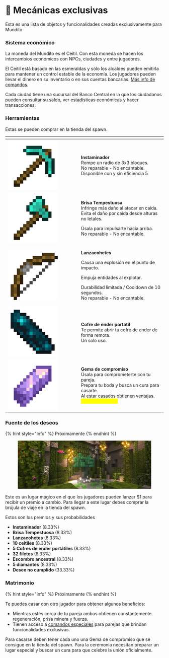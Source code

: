 # 👾 Mecánicas exclusivas

Esta es una lista de objetos y funcionalidades creadas exclusivamente para Mundito

### Sistema económico

La moneda del Mundito es el Ceitil. Con esta moneda se hacen los intercambios económicos con NPCs, ciudades y entre jugadores.

El Ceitil está basado en las esmeraldas y sólo los alcaldes pueden emitirla para mantener un control estable de la economía. Los jugadores pueden llevar el dinero en su inventario o en sus cuentas bancarias. [Más info de comandos](comandos.md#essentialsx).

Cada ciudad tiene una sucursal del Banco Central en la que los ciudadanos pueden consultar su saldo, ver estadísticas económicas y hacer transacciones.

### Herramientas

Estas se pueden comprar en la tienda del spawn.

<table data-header-hidden><thead><tr><th width="220"></th><th></th></tr></thead><tbody><tr><td><img src="../.gitbook/assets/Diamond_Pickaxe_JE3_BE3.webp" alt="" data-size="original"></td><td><strong>Instaminador</strong><br>Rompe un radio de 3x3 bloques.<br>No reparable - No encantable.<br>Disponible con y sin eficiencia 5</td></tr><tr><td><img src="../.gitbook/assets/Diamond_Axe_JE3_BE3.webp" alt="" data-size="original"></td><td><p><strong>Brisa Tempestuosa</strong><br>Infringe más daño al atacar en caída.<br>Evita el daño por caída desde alturas no letales.</p><p>Úsala para impulsarte hacia arriba.<br>No reparable - No encantable.</p></td></tr><tr><td><img src="../.gitbook/assets/Bow_JE2_BE1.webp" alt="" data-size="original"></td><td><p><strong>Lanzacohetes</strong></p><p>Causa una explosión en el punto de impacto.</p><p>Empuja entidades al explotar.</p><p>Durabilidad limitada / Cooldown de 10 segundos.<br>No reparable - No encantable.</p></td></tr><tr><td><img src="../.gitbook/assets/Echo_Shard_JE1_BE1.webp" alt="" data-size="original"></td><td><strong>Cofre de ender portátil</strong><br>Te permite abrir tu cofre de ender de forma remota.<br>Un solo uso.</td></tr><tr><td><img src="../.gitbook/assets/Amethyst_Shard_JE2_BE1.webp" alt="" data-size="original"></td><td><strong>Gema de compromiso</strong><br>Úsala para comprometerte con tu pareja.<br>Prepara tu boda y busca un cura para casarte.<br>Al estar casados obtienen ventajas. <mark style="color:yellow;">(Próximamente...)</mark></td></tr></tbody></table>

### Fuente de los deseos

{% hint style="info" %}
Próximamente
{% endhint %}

<figure><img src="../.gitbook/assets/fuente-foto.png" alt=""><figcaption></figcaption></figure>

Este es un lugar mágico en el que los jugadores pueden lanzar $1 para recibir un premio a cambio. Para llegar a este lugar debes comprar la brújula de viaje en la tienda del spawn.

Estos son los premios y sus probabilidades

* **Instaminador** (8.33%)
* **Brisa Tempestuosa** (8.33%)
* **Lanzacohetes** (8.33%)
* **10 ceitiles** (8.33%)
* **5 Cofres de ender portátiles** (8.33%)
* **32 filetes** (8.33%)
* **Escombro ancestral** (8.33%)
* **5 diamantes** (8.33%)
* **Deseo no cumplido** (33.33%)

### Matrimonio

{% hint style="info" %}
Próximamente
{% endhint %}

Te puedes casar con otro jugador para obtener algunos beneficios:

* Mientras estés cerca de tu pareja ambos obtienen constantemente regeneración, prisa minera y fuerza.
* Tienen acceso a [comandos especiales](comandos.md#matrimonio) para parejas que brindan funcionalidades exclusivas.

Para casarse deben tener cada uno una Gema de compromiso que se consigue en la tienda del spawn. Para la ceremonia necesitan preparar un lugar especial y buscar un cura para que celebre la unión oficialmente.
